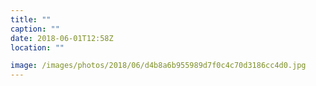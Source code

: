 ```yaml
---
title: ""
caption: ""
date: 2018-06-01T12:58Z
location: ""

image: /images/photos/2018/06/d4b8a6b955989d7f0c4c70d3186cc4d0.jpg
---
```

